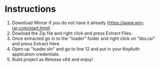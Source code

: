 # Instructions
1) Download Winrar if you do not have it already (https://www.win-rar.com/start.html).
2) Dowload the Zip file and right click and press Extract Files.
3) Once extracted go in to the "loader" folder and right click on "libs.rar" and press Extract Here.
4) Open up "loader.sln" and go to line 12 and put in your KeyAuth application credentials.
5) Build project as Release x64 and enjoy!

